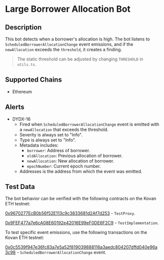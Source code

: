 # Large Borrower Allocation Bot

## Description

This bot detects when a borrower's allocation is high. The bot listens to `ScheduledBorrowerAllocationChange` event emissions, and if the `newAllocation` exceeds the `threshold`, it creates a finding.
> The static threshold can be adjusted by changing `THRESHOLD` in `utils.ts`. 

## Supported Chains

- Ethereum

## Alerts

- DYDX-16
  - Fired when `ScheduledBorrowerAllocationChange` event is emitted with a `newAllocation` that exceeds the threshold.
  - Severity is always set to "Info".
  - Type is always set to "Info".
  - Metadata includes:
    - `borrower`: Address of borrower.
    - `oldAllocation`: Previous allocation of borrower.
    - `newAllocation`: New allocation of borrower.
    - `epochNumber`: Current epoch number.
  - Addresses is the address from which the event was emitted.

## Test Data

The bot behavior can be verified with the following contracts on the Kovan ETH testnet:

[0x9670277EcB0b56f52E113c9c3833681d2Af7d253](https://kovan.etherscan.io/address/0x9670277ecb0b56f52e113c9c3833681d2af7d253) - `TestProxy`.

[0x9FEF477a7e6cA08E60192e42016E99eF0DE6F2C9](https://kovan.etherscan.io/address/0x9FEF477a7e6cA08E60192e42016E99eF0DE6F2C9) - `TestImplementation`.

To test specific event emissions, use the following transactions on the Kovan ETH testnet:

[0x0c5539f947e36fc83a7e5a52f819039888116a3aedc804207dffd040e96a3c98](https://kovan.etherscan.io/tx/0x0c5539f947e36fc83a7e5a52f819039888116a3aedc804207dffd040e96a3c98) - `ScheduledBorrowerAllocationChange` event.
